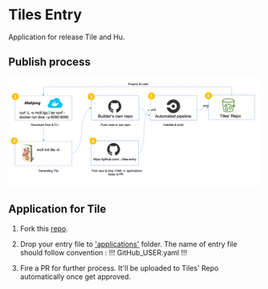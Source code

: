 # Tiles Entry
Application for release Tile and Hu.

## Publish process

<img src="./publish.png">

## Application for Tile 

1. Fork this [repo](https://github.com/cc4i/tiles-entry.git).

2. Drop your entry file to ['applications'](./applications) folder. The name of entry file should follow convention : !!! GitHub_USER.yaml !!!

3. Fire a PR for further process. It'll be uploaded to Tiles' Repo automatically once get approved.
